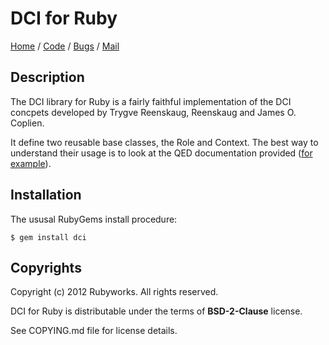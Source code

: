 # DCI for Ruby

[Home](http://rubyworks.github.com/dci) /
[Code](http://github.com/rubyworks/dci) /
[Bugs](http://github.com/rubyworks/dci/issues) /
[Mail](http://groups.google.com/groups/rubyworks-mailinglist)


## Description

The DCI library for Ruby is a fairly faithful implementation of the DCI
concpets developed by Trygve Reenskaug, Reenskaug and James O. Coplien.

It define two reusable base classes, the Role and Context. The best way
to understand their usage is to look at the QED documentation provided
([for example](https://github.com/rubyworks/dci/blob/master/demo/account_example.md)).


## Installation

The ususal RubyGems install procedure:

    $ gem install dci


## Copyrights

Copyright (c) 2012 Rubyworks. All rights reserved.

DCI for Ruby is distributable under the terms of **BSD-2-Clause** license.

See COPYING.md file for license details.
